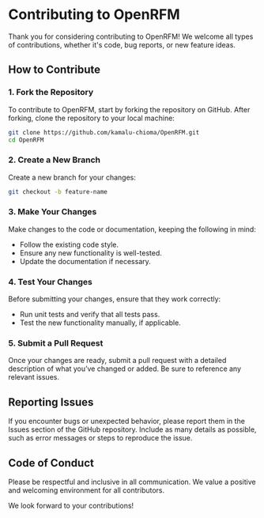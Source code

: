 # Contributing to OpenRFM

Thank you for considering contributing to OpenRFM! We welcome all types of contributions, whether it's code, bug reports, or new feature ideas.

## How to Contribute

### 1. Fork the Repository

To contribute to OpenRFM, start by forking the repository on GitHub. After forking, clone the repository to your local machine:

```bash
git clone https://github.com/kamalu-chioma/OpenRFM.git
cd OpenRFM
```

### 2. Create a New Branch

Create a new branch for your changes:

```bash
git checkout -b feature-name
```

### 3. Make Your Changes

Make changes to the code or documentation, keeping the following in mind:

- Follow the existing code style.
- Ensure any new functionality is well-tested.
- Update the documentation if necessary.

### 4. Test Your Changes

Before submitting your changes, ensure that they work correctly:

- Run unit tests and verify that all tests pass.
- Test the new functionality manually, if applicable.

### 5. Submit a Pull Request

Once your changes are ready, submit a pull request with a detailed description of what you’ve changed or added. Be sure to reference any relevant issues.

## Reporting Issues

If you encounter bugs or unexpected behavior, please report them in the Issues section of the GitHub repository. Include as many details as possible, such as error messages or steps to reproduce the issue.

## Code of Conduct

Please be respectful and inclusive in all communication. We value a positive and welcoming environment for all contributors.

We look forward to your contributions!
